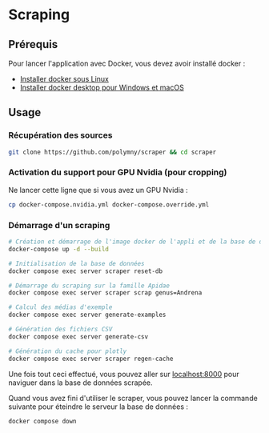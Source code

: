 # Scraping

## Prérequis

Pour lancer l'application avec Docker, vous devez avoir installé docker :
  - [Installer docker sous Linux](https://docs.docker.com/engine/install/)
  - [Installer docker desktop pour Windows et macOS](https://docs.docker.com/desktop/)

## Usage

### Récupération des sources
```sh
git clone https://github.com/polymny/scraper && cd scraper
```

### Activation du support pour GPU Nvidia (pour cropping)

Ne lancer cette ligne que si vous avez un GPU Nvidia :
```sh
cp docker-compose.nvidia.yml docker-compose.override.yml
```

### Démarrage d'un scraping

```sh
# Création et démarrage de l'image docker de l'appli et de la base de données
docker-compose up -d --build

# Initialisation de la base de données
docker compose exec server scraper reset-db

# Démarrage du scraping sur la famille Apidae
docker compose exec server scraper scrap genus=Andrena

# Calcul des médias d'exemple
docker compose exec server generate-examples

# Génération des fichiers CSV
docker compose exec server generate-csv

# Génération du cache pour plotly
docker compose exec server scraper regen-cache
```

Une fois tout ceci effectué, vous pouvez aller sur [localhost:8000](http://localhost:8000) pour naviguer dans la base de
données scrapée.

Quand vous avez fini d'utiliser le scraper, vous pouvez lancer la commande suivante pour éteindre le serveur la base de
données :

```sh
docker compose down
```
